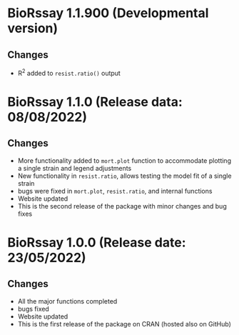 # BioRssay 1.1.900 (Developmental version)
## Changes
* R<sup>2</sup> added to `resist.ratio()` output

# BioRssay 1.1.0 (Release data: 08/08/2022)
## Changes
* More functionality added to `mort.plot` function to accommodate plotting a single strain and legend adjustments
* New functionality in `resist.ratio`, allows testing the model fit of a single strain
* bugs were fixed in `mort.plot`, `resist.ratio`, and internal functions
* Website updated
* This is the second release of the package with minor changes and bug fixes


# BioRssay 1.0.0 (Release date: 23/05/2022)
## Changes
* All the major functions completed
* bugs fixed
* Website updated
* This is the first release of the package on CRAN (hosted also on GitHub)
